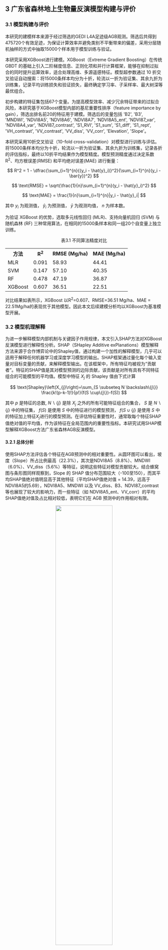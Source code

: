 ## 3 广东省森林地上生物量反演模型构建与评价
### 3.1 模型构建与评价

本研究的建模样本来源于经过筛选的GEDI L4A足迹级AGB观测。筛选后共得到475720个有效足迹，为保证计算效率并避免类别不平衡带来的偏差，采用分层随机抽样的方式中抽取15000个样本用于模型训练与验证。


本研究采用XGBoost进行建模。XGBoost（Extreme Gradient Boosting）在传统 GBDT 的基础上引入二阶梯度信息、正则化项和并行计算框架，能够在抑制过拟合的同时提升运算效率，适合处理高维、多源遥感特征。模型超参数通过 10 折交叉验证自动搜索：将15000条样本均分为十折，轮流以一折为验证集、其余九折为训练集，记录平均训练损失和验证损失，最终确定学习率、子采样率、最大树深等最优组合。

初步构建的特征集包括67个变量。为提高模型效率、减少冗余特征带来的过拟合风险，本研究基于XGBoost模型内部的基尼重要性排序（feature importance by gain），筛选出排名前20的特征用于建模。筛选后的变量包括 'B2',
'B3',
'MNDWI',
'NDVI8A5',
'NDVI8A6',
'NDVI8A7', 
'NDVI8A5\_ent', 
'NDVI87\_var', 
'NDVI8A4\_var', 
'NDVI87\_contrast',
'S1\_RVI',
'S1\_sum', 
'S1\_diff',
'S1\_rept', 
'VH\_contrast',
'VV\_contrast', 
'VV\_diss',
'VV\_corr',
'Elevation',
'Slope'。

本研究采用10折交叉验证（10-fold cross-validation）对模型进行训练与评估。将15000条样本均分为十折，轮流以一折为验证集、其余九折为训练集，记录各折的评估指标，最终以10折平均结果作为模型精度。模型预测精度通过决定系数R<sup>2</sup>、均方根误差(RMSE) 和平均绝对误差(MAE) 进行衡量：


$$ R^2 = 1 - \dfrac{\sum_{i=1}^{n}{(y_i - \hat{y}_i)}^2}{\sum_{i=1}^{n}(y_i - \bar{y})^2} $$


$$ \text{RMSE} = \sqrt{\frac{1}{n}\sum_{i=1}^{n}(y_i - \hat{y}_i)^2} $$

$$ \text{MAE} = \frac{1}{n}\sum_{i=1}^{n}|y_i - \hat{y}_i| $$

其中 $y_{i}$ 为观测值， $\hat{y}_{i}$ 为预测值， $\bar{y}$ 为观测均值， $n$ 为样本数。

为验证 XGBoost 的优势，选取多元线性回归 (MLR)、支持向量机回归 (SVM) 与随机森林 (RF) 三种常用算法，在相同的15000条样本和同一组20个自变量上独立训练。

<p align="center">
表3.1 不同算法精度对比
</p>

<div align="center">
<table>
    <tr>
        <th>方法</th>
        <th>R<sup>2</sup></th>
        <th>RMSE (Mg/ha)</th>
        <th>MAE (Mg/ha)</th>
    </tr>
    <tr>
        <td>MLR</td>
        <td>0.091</td>
        <td>58.93</td>
        <td>44.41</td>
    </tr>
    <tr>
        <td>SVM</td>
        <td>0.147</td>
        <td>57.10</td>
        <td>40.35</td>
    </tr>
    <tr>
        <td>RF</td>
        <td>0.478</td>
        <td>47.19</td>
        <td>36.87</td>
    </tr>
    <tr>
        <td>XGBoost</td>
        <td>0.607</td>
        <td>36.51</td>
        <td>22.51</td>
    </tr>
</table>
</div>


对比结果如表所示，XGBoost 以R<sup>2</sup>=0.607、RMSE=36.51 Mg/ha、MAE = 22.51Mg/ha的表现优于其他模型。因此本文后续建模分析均以XGBoost为基准模型开展。

### 3.2 模型机理解释

为进一步解释模型内部机制与关键因子作用规律，本文引入SHAP方法对XGBoost反演模型进行解释性分析。SHAP（SHapley Additive exPlanations）模型解释方法来源于合作博弈论中的Shapley值，通过构建一个加性的解释模型，几乎可以适用于解释任何机器学习或深度学习模型的输出。SHAP框架通过量化每个输入变量对目标变量的贡献，来解释模型输出。在该框架中，所有特征均被视为“贡献者”。特征的SHAP值是其对模型预测的边际贡献，该贡献是对所有具有不同特征组合的可能模型的平均值。模型中特征 $X_j$ 的 Shapley 值由下式计算

$$ \text{Shapley}\left(X_{j}\right)=\sum_{S \subseteq N \backslash\{j\}} \frac{k!(p-k-1)!}{p!}(f(S \cup\{j\})-f(S)) $$ 

其中 $p$ 是特征的总数, $N\backslash\{j\}$ 是除 $X_j$ 之外的所有可能特征组合的集合， $S$ 是 $N\backslash\{j\}$ 中的特征集， $f(S)$ 是使用 $S$ 中的特征进行的模型预测， $f(S \cup\{j\}$ 是使用 $S$ 中的特征加上特征$X_j$进行的模型预测。在评估特征重要性时，通常取每个特征SHAP值绝对值的平均值，作为该特征在全局范围内的重要性指标。本研究试用SHAP模型解释XGBoost方法广东省森林AGB反演模型。


#### 3.2.1 总体分析
使用SHAP方法评估各个特征在AGB预测中的相对重要性。从圆环图可以看出，坡度（Slope）所占比例最高（22.3\%），其次是NDVI8A5（8.8\%）、MNDWI（6.0\%）、VV\_diss（5.6\%）等特征，说明这些特征对模型贡献较大。结合蜂窝图与条形图同样观察到，Slope 的 SHAP 值分布范围较大（-100至150），而其平均SHAP值绝对值明显高于其他特征（平均SHAP值绝对值 = 14.39，远高于NDVI8A5的5.69），NDVI8A5、MNDWI 以及 VV\_diss、B3、NDVI87\_contrast 等也展现了较大的影响力，而一些特征（如 NDVI8A5\_ent、VV\_corr）的平均SHAP值绝对值及占比相对较低，表明它们在 AGB 预测中的作用相对有限。



<div align="center">
  <img src="https://github.com/Keisei-Kintetsu/My-Undergraduate-Thesis/blob/main/figure/SHAP%E9%A5%BC%E7%8A%B6%E5%9B%BE_00.png?raw=true" style="width:60%;">
</div>


<p align="center">
图3.1 SHAP 模型解释各特征重要性占比
</p>


![这是图片](https://raw.githubusercontent.com/Keisei-Kintetsu/My-Undergraduate-Thesis/8a64fe58faa4ebf855f74fcce0a9e3e7c15528bd/figure/%E8%9C%82%E7%AA%9D%E4%B8%8Ebar_%E5%B8%A6%E6%A0%87%E7%AD%BE.svg)

<p align="center">
图3.2 SHAP 模型解释各特征(a) 蜂窝图; (b) 各特征平均SHAP 值绝对值
</p>


#### 3.2.2 各特征依赖图分析

SHAP依赖图以特定特征的实际取值为 $X$ 轴，该特征对应的SHAP值为 $Y$ 轴，揭示了SHAP值随特征值变化的规律。若SHAP值随特征值的增加而增加，说明该特征值越大，模型预测的输出也越高；反之，若SHAP值随着特征值的增加而减少，则说明该特征对模型输出的贡献随其取值增加而减小，甚至可能产生负向影响。图中若呈现出非线性变化趋势，则说明该特征与模型输出之间存在较为复杂的非线性关系。

为避免原始 SHAP 散点过于离散、难以直观解读，本研究采用广义加性模型（GAM）对每个特征的 SHAP值–特征值关系进行光滑拟合；GAM 具有无需预设函数形式、可灵活捕捉复杂非线性趋势的优势。随后以拟合曲线与SHAP值=0的交点作为“临界点”，并在图中绘制垂直分界线，展示不同取值区间对模型输出由负向到正向（或反向）转换的阈值和趋势。

![这是图片](https://github.com/Keisei-Kintetsu/My-Undergraduate-Thesis/blob/main/figure/GAM%E6%8B%BC%E5%9B%BE1-4-%E5%B8%A6%E6%A0%87%E7%AD%BE.png?raw=true)
<p align="center">
图3.3 特征依赖图(a) Slope; (b) NDVI8A5; (c) MNDWI; (d) VV_diss
</p>


坡度为 AGB 的关键地形驱动因子之一。GAM 拟合显示坡度对地上生物量具有显著的非线性正向影响（ $R^2$ = 0.912， $p$ < 0.001）。在坡度小于约 14° 时，SHAP 值整体偏低，此区间的地形主要为平原和缓坡地区，受城市建设等人类活动影响，AGB 较低。坡度超过 15° 后，SHAP 值快速升高，说明坡度增加促进了 AGB 的积累。

NDVI8A5 与 SHAP 值之间存在明显的分段特征（ $R^2$ = 0.735， $p$  < 0.001）。在 NDVI 低于 0.6 时，SHAP 值整体为负，对 AGB 预测有负向贡献。超过该阈值后，SHAP 值快速跃升至正区间，显示密集的绿色植被对 AGB 起到显著正向作用。

MNDWI 拟合关系显示，当 MNDWI 小于约 –0.55 时 SHAP 值为正，随后下降并转为负向（ $R^2$ = 0.742， $p$  < 0.001）。这可能反映的是由“高反射水体”向“非水体地表”（如裸地或建筑）的过渡。由于水体本身不具有 AGB，因此大部分非负 SHAP 值可能来源于水边林地的混合像元，而 MNDWI 稍高区域（–0.5 至 0.1）则更可能对应城区或裸土，抑制了地上生物量的形成。

VV\_diss 是基于雷达 VV 极化通道计算的纹理指标，衡量局部地表后向散射的异质性。GAM 拟合结果表明其与 SHAP 值之间呈现较为复杂的非线性关系（ $R^2$ = 0.796， $p$ < 0.001），存在3个转折点。超过 25000 后 SHAP 值继续上升，可能表明复杂纹理是 AGB 高值的信号。


![这是图片](https://github.com/Keisei-Kintetsu/My-Undergraduate-Thesis/blob/main/figure/GAM%E6%8B%BC%E5%9B%BE5-8-%E5%B8%A6%E6%A0%87%E7%AD%BE.png?raw=true)
<p align="center">
图3.4 特征依赖图(a) B3; (b) NDVI87_contrast; (c) VV_contrast; (d) Elevation
</p>


在绿波段（B3）反射率分析中，模型显示其在低反射区（<0.05）对 AGB 有正向影响，而在高反射区则转为轻微的负向影响，可能源于草本植物的反射特性强于木本植物，但其地上生物量较低。 单独的 B3 值不足以判断地物类型，其贡献需要结合近红外、红波段共同评估植被状态。此外，B3 在 AGB 建模中的边际作用有限。

高程的SHAP值在0-200m间在0值附近波动，两次穿越SHAP=0值，在 250–600 m 区间对 AGB 有积极贡献，超过约 750 m 后转为负向影响（$R^2$ = 0.657，$p$ < 0.001）。这说明广东省森林在适宜海拔范围内发育良好，过高海拔可能受到气温、土壤湿度等导致森林地上生物量受限。

从第9到第20个特征的 SHAP 依赖图整体呈现“重要性较低、形态高度非线性”的共同特征，但各自仍可识别出若干典型的分段模式与临界点。


![这是图片](https://github.com/Keisei-Kintetsu/My-Undergraduate-Thesis/blob/main/figure/GAM9-16-%E5%B8%A6%E6%A0%87%E7%AD%BE.png?raw=true)
<p align="center">
图3.5 特征依赖图(a) NDVI87_var; (b) NDVI8A7; (c) S1_rept; (d) VH_contrast; (e) B2; (f) S1_RVI; (g) S1_sum; (h) S1_diff
</p>


（1）光学特征类：NDVI8A6 的拐点落在0.13，低于该值时抑制 AGB，超过后显著增益；B2在0.05附近处由负向快速跃升至正向，随后影响趋于平缓。 

（2）光学纹理特征类：NDVI87\_var 在约 值为 9 附近处出现唯一临界点，取值较低时对 AGB 多为负向贡献，跨过该阈值后转为正向且随数值上升而缓慢增强；NDVI8A7 在0.03附近由负转正，随后曲线趋于饱和；NDVI8A4\_var整体保持正向，但在极高区间（> 6000）出现轻微回落；而 NDVI8A5\_ent 则有两个明显阈值（约为3.1和3.9），分别对应负到正及正到负的两次翻转。  

![这是图片](https://github.com/Keisei-Kintetsu/My-Undergraduate-Thesis/blob/main/figure/GAM%E6%8B%BC%E5%9B%BE17-20-%E5%B8%A6%E6%A0%87%E7%AD%BE.png?raw=true)
<p align="center">
图3.6 特征依赖图(a) NDVI8A6; (b) NDVI8A4_var; (c) VV_corr; (d) NDVI8A5_ent
</p>

（3）雷达特征及纹理：S1\_diff 于 –20dB 左右完成负到正转换；S1\_rept 在0.10–0.60之间几乎每隔0.05就出现一次零值穿越，共记录到6个临界点，曲线呈锯齿式波动；S1\_sum 在 –25dB 左右由负转正后保持缓升；S1\_RVI 于 3.0–4.3 区间连现 5 个切换点，整体振幅有限；VH\_contrast 的曲线更为剧烈，在 (0.5–1.6 $\times$ 10<sup>9</sup>) 区间出现 8次正负互换并于高端 (1.5 $\times$ 10<sup>9</sup>) 强烈上扬；VV\_corr则在0.45 附近处完成正到负翻转并随相关性升高而持续降低。  

由于这些特征在全局重要性排序中位列后段，且对 AGB 的作用呈现多次正负切换与显著局部性，本文仅对其主要阈值位置与基本趋势加以概述，不再深入讨论其生态机理与交互影响。

### 3.3 不同变量组合对反演模型的影响

为系统评估不同变量组合对AGB反演精度的影响，基于XGBoost模型对8组变量方案进行了对比分析，结果如表所示。在仅使用光学特征（变量组1）时，模型的R<sup>2</sup>为0.518，RMSE为39.05 Mg/ha，MAE为25.65 Mg/ha；引入光学纹理特征（变量组2）后，模型精度略有提升，R<sup>2</sup>增至0.527，MAE略降至25.58 Mg/ha，表明纹理信息对模型具有一定的补充作用。

<p align="center">
表3.2 不同变量组合对反演模型的影响
</p>


<div align="center">
<table>
    <tr>
        <th></th>
        <th>变量选择</th>
        <th>变量个数</th>
        <th>R<sup>2</sup></th>
        <th>RMSE<br>(Mg/ha)</th>
        <th>MAE<br>(Mg/ha)</th>
    </tr>
    <tr>
        <td>变量组1</td>
        <td>光学特征</td>
        <td>25</td>
        <td>0.518</td>
        <td>39.05</td>
        <td>25.65</td>
    </tr>
    <tr>
        <td>变量组2</td>
        <td>光学特征+光学纹理特征</td>
        <td>49</td>
        <td>0.527</td>
        <td>39.08</td>
        <td>25.58</td>
    </tr>
    <tr>
        <td>变量组3</td>
        <td>雷达特征</td>
        <td>7</td>
        <td>0.404</td>
        <td>45.44</td>
        <td>29.43</td>
    </tr>
    <tr>
        <td>变量组4</td>
        <td>雷达特征+雷达纹理特征</td>
        <td>15</td>
        <td>0.485</td>
        <td>42.43</td>
        <td>25.67</td>
    </tr>
    <tr>
        <td>变量组5</td>
        <td>光学特征+雷达特征</td>
        <td>33</td>
        <td>0.497</td>
        <td>44.36</td>
        <td>26.63</td>
    </tr>
    <tr>
        <td>变量组6</td>
        <td>变量组2+变量组4</td>
        <td>64</td>
        <td>0.512</td>
        <td>43.08</td>
        <td>25.91</td>
    </tr>
    <tr>
        <td>变量组7</td>
        <td>光学特征+光学纹理特征+雷达特征+雷达纹理特征+地形特征</td>
        <td>67</td>
        <td>0.559</td>
        <td>38.76</td>
        <td>23.69</td>
    </tr>
    <tr>
        <td>变量组8</td>
        <td>筛选后的20个变量</td>
        <td>20</td>
        <td>0.607</td>
        <td>36.51</td>
        <td>22.51</td>
    </tr>
</table>
</div>

相比之下，雷达变量（变量组3和4）的表现相对逊色。即使在引入雷达纹理特征后（变量组4），模型R<sup>2</sup>亦仅为0.485，说明在本研究区，雷达信息对AGB的解释力较为有限。而当融合光学和雷达特征（变量组5）后，模型精度介于光学和雷达单独建模之间，未表现出显著的协同增强作用。、


在整合光学与雷达的所有特征及其纹理特征（变量组6）时，模型精度略有下降（R<sup>2</sup>=0.512），可能是由于高维冗余特征干扰模型训练。进一步在变量组7中加入地形特征后，模型精度有所改善（R<sup>2</sup>=0.559，RMSE下降至38.76 Mg/ha），显示地形因子对AGB具有一定的调节效应。

基于变量组7的基尼重要性排序提取前20个关键变量（变量组8），构建精简模型后，其性能反而达到最优，R<sup>2</sup>提升至0.607，RMSE与MAE分别下降至36.51 Mg/ha与22.51 Mg/ha。该结果表明，适度的特征选择不仅可减少模型复杂度，还能有效提升预测精度。


<div align="center">
  <img src="https://github.com/Keisei-Kintetsu/My-Undergraduate-Thesis/blob/main/figure/%E4%B8%8D%E5%90%8C%E5%8F%98%E9%87%8F%E7%BB%84%E5%90%88%E6%95%A3%E7%82%B9%E5%9B%BE-%E5%B8%A6%E6%A0%87%E7%AD%BE.png?raw=true" style="width:90%;">
</div>

<p align="center">
图3.7 不同变量组合对反演模型的影响
</p>

### 3.4 不同激光波束选择对反演模型的影响

GEDI有覆盖激光器与全功率激光器两种激光器。 GEDI的功率光束在激光能量方面是覆盖光束的约两倍，直接影响密集树冠的穿透力。全功率光束发射功率更高的集中信号，使其能够穿透茂密的树冠并捕获来自树冠更低高度处的回波，有效增强了有关植被垂直结构的信息。图 3.8 显示了两种激光光束的对比，全功率激光具有比覆盖光束更高的光束灵敏度。此外，有学者提出会影响背景太阳光照对 GEDI 波形质量会产生负面影响。

<div align="center">
    <img src="https://raw.githubusercontent.com/Keisei-Kintetsu/My-Undergraduate-Thesis/8a5b8501de5b756a5c8f22a4e6aa7c6c129f0fa1/figure/%E6%BF%80%E5%85%89%E5%AF%B9%E6%AF%942.svg" >
</div>


<p align="center">
图3.8 覆盖激光与全功率激光的灵敏度对比
</p>


为探究不同类型激光器（全功率激光器与覆盖激光器）及不同光束灵敏度和太阳照射条件对AGB反演精度的影响，基于XGBoost模型，以变量组8（即前20个最重要变量）为输入变量，构建了共16组对比实验。各实验结果如表所示。
<div align="center">
<table>
    <tr>
        <th></th>
        <th>灵敏度</th>
        <th>激光器选择</th>
        <th>时间</th>
        <th>R<sup>2</sup></th>
        <th>RMSE<br>(Mg/ha)</th>
        <th>MAE<br>(Mg/ha)</th>
    </tr>
    <tr>
        <td>激光组1</td>
        <td>&gt;0.95</td>
        <td>覆盖激光器+全功率激光器</td>
        <td>全天</td>
        <td>0.549</td>
        <td>43.32</td>
        <td>24.13</td>
    </tr>
    <tr>
        <td>激光组1N</td>
        <td>&gt;0.95</td>
        <td>覆盖激光器+全功率激光器</td>
        <td>夜间</td>
        <td>0.566</td>
        <td>46.29</td>
        <td>30.88</td>
    </tr>
    <tr>
        <td>激光组2</td>
        <td>&gt;0.96</td>
        <td>覆盖激光器+全功率激光器</td>
        <td>全天</td>
        <td>0.554</td>
        <td>41.71</td>
        <td>22.40</td>
    </tr>
    <tr>
        <td>激光组2N</td>
        <td>&gt;0.96</td>
        <td>覆盖激光器+全功率激光器</td>
        <td>夜间</td>
        <td>0.571</td>
        <td>46.13</td>
        <td>28.52</td>
    </tr>
    <tr>
        <td>激光组3</td>
        <td>&gt;0.97</td>
        <td>覆盖激光器+全功率激光器</td>
        <td>全天</td>
        <td>0.579</td>
        <td>40.57</td>
        <td>23.91</td>
    </tr>
    <tr>
        <td>激光组3N</td>
        <td>&gt;0.97</td>
        <td>覆盖激光器+全功率激光器</td>
        <td>夜间</td>
        <td>0.556</td>
        <td>46.98</td>
        <td>28.49</td>
    </tr>
    <tr>
        <td>激光组4</td>
        <td>&gt;0.98</td>
        <td>覆盖激光器+全功率激光器</td>
        <td>全天</td>
        <td>0.580</td>
        <td>45.43</td>
        <td>30.92</td>
    </tr>
    <tr>
        <td>激光组4N</td>
        <td>&gt;0.98</td>
        <td>覆盖激光器+全功率激光器</td>
        <td>夜间</td>
        <td>0.597</td>
        <td>35.45</td>
        <td>35.45</td>
    </tr>
    <tr>
        <td>激光组5</td>
        <td>&gt;0.95</td>
        <td>仅全功率激光器</td>
        <td>全天</td>
        <td>0.550</td>
        <td>46.63</td>
        <td>29.88</td>
    </tr>
    <tr>
        <td>激光组5N</td>
        <td>&gt;0.95</td>
        <td>仅全功率激光器</td>
        <td>夜间</td>
        <td>0.566</td>
        <td>45.21</td>
        <td>29.56</td>
    </tr>
    <tr>
        <td>激光组6</td>
        <td>&gt;0.96</td>
        <td>仅全功率激光器</td>
        <td>全天</td>
        <td>0.579</td>
        <td>41.59</td>
        <td>28.28</td>
    </tr>
    <tr>
        <td>激光组6N</td>
        <td>&gt;0.96</td>
        <td>仅全功率激光器</td>
        <td>夜间</td>
        <td>0.577</td>
        <td>43.10</td>
        <td>26.27</td>
    </tr>
    <tr>
        <td>激光组7</td>
        <td>&gt;0.97</td>
        <td>仅全功率激光器</td>
        <td>全天</td>
        <td>0.605</td>
        <td>35.40</td>
        <td>21.58</td>
    </tr>
    <tr>
        <td>激光组7N</td>
        <td>&gt;0.97</td>
        <td>仅全功率激光器</td>
        <td>夜间</td>
        <td>0.606</td>
        <td>35.04</td>
        <td>21.88</td>
    </tr>
    <tr>
        <td>激光组8</td>
        <td>&gt;0.98</td>
        <td>仅全功率激光器</td>
        <td>全天</td>
        <td>0.593</td>
        <td>38.20</td>
        <td>22.73</td>
    </tr>
    <tr>
        <td>激光组8N</td>
        <td>&gt;0.98</td>
        <td>仅全功率激光器</td>
        <td>夜间</td>
        <td>0.607</td>
        <td>36.31</td>
        <td>22.51</td>
    </tr>
</table>
</div>

从激光器类型来看，使用仅全功率激光器的模型整体优于覆盖激光器+全功率激光器组合。在相同光束灵敏度条件下，例如在灵敏度大于0.97的全天样本中，激光组7（全功率激光器）达到$R^2=0.605$、RMSE为35.40 Mg/ha、MAE为21.58 Mg/ha，明显优于激光组3（覆盖+全功率，$R^2=0.579$）。这表明高能量全功率激光器具有更强的穿透力与植被结构捕捉能力，对反演模型贡献更大。

从光束灵敏度分析，在固定激光器类型下，模型性能随灵敏度的提高呈现上升趋势。例如，全天全功率激光器组中，$R^2$从激光组5（>0.95，$R^2=0.550$）逐步提升至激光组7（>0.97，$R^2=0.605$），而RMSE亦从46.63 Mg/ha降至35.40 Mg/ha。这说明高灵敏度波束在信号质量与结构识别方面具有更显著优势。

<div align="center">
    <img src="https://github.com/Keisei-Kintetsu/My-Undergraduate-Thesis/blob/main/figure/%E6%BF%80%E5%85%89%E7%BB%841-4-%E5%B8%A6%E6%A0%87%E7%AD%BE.png?raw=true" style="width:90%;">
</div>

<p align="center">
图3.9 不同激光波束选择对反演模型的影响（激光组1-4N）
</p>

太阳照射条件方面，考虑夜间（太阳高度角<0）与全天数据的对比，可观察到夜间波束并不总是优于全天波束。例如，在覆盖+全功率激光器组中，夜间数据在低灵敏度（激光组1N）下的$R^2$为0.566，略高于对应全天的0.549，但RMSE反而更高（46.29 vs 43.32 Mg/ha）。在灵敏度>0.97的全功率激光器组中，夜间样本（激光组7N）的表现略优于全天（激光组7），分别为$R^2=0.606$与0.605，RMSE分别为35.04与35.40 Mg/ha，差异较小。这说明虽然夜间背景光照更弱，有利于波形采集质量，但其对最终反演结果的提升有限，可能受到样本数量变化等因素影响。


<div align="center">
    <img src="https://github.com/Keisei-Kintetsu/My-Undergraduate-Thesis/blob/main/figure/%E6%BF%80%E5%85%89%E7%BB%845-8-%E5%B8%A6%E6%A0%87%E7%AD%BE.png?raw=true" style="width:90%;">
</div>

<p align="center">
图3.10 不同激光波束选择对反演模型的影响（激光组5-8N）
</p>

综合来看，选择高灵敏度且来源于全功率激光器的波束能够显著提升地上生物量反演模型的精度，夜间波束在某些情形下可略有补充效果，但提升幅度相对有限。

### 3.5 不同空间分辨率对反演模型的影响

GEDI 产品的第一个版本（R01）中，50.5％ 的光束的地理定位误差超过 20 m，在某些采集条件下误差甚至可能超过 30 米。这种系统性的误差可能对冠层高度和生物量的反演精度带来显著影响。相比之下，第二版本 GEDI 产品（R02）显著提升了定位精度，仅有 0.2\% 的光束地理定位误差大于 20 米， 80.8\% 的光束定位误差小于 10 米，已能满足对中等地理定位精度容忍度较高的科学应用需求。

为探讨空间分辨率与潜在的 GEDI 的光束地理定位误差对模型性能的影响，本文选取了30m、50m、100m、150m、200m 和 500m 六种空间尺度进行比较。表格显示了在不同空间分辨率下反演模型的性能指标。

<p align="center">
表3.4 不同空间尺度对模型的影响（XGBoost 模型，变量组8，激光组8N）
</p>

<div align="center">
<table>
    <tr>
        <th>空间尺度选择</th>
        <th>R<sub>2</sub></th>
        <th>RMSE<br>(Mg/ha)</th>
        <th>MAE<br>(Mg/ha)</th>
    </tr>
    <tr>
        <td>30m</td>
        <td>0.607</td>
        <td>36.31</td>
        <td>22.51</td>
    </tr>
    <tr>
        <td>50m</td>
        <td>0.641</td>
        <td>37.75</td>
        <td>20.86</td>
    </tr>
    <tr>
        <td>100m</td>
        <td>0.612</td>
        <td>36.50</td>
        <td>22.76</td>
    </tr>
    <tr>
        <td>150m</td>
        <td>0.590</td>
        <td>40.35</td>
        <td>21.50</td>
    </tr>
    <tr>
        <td>200m</td>
        <td>0.594</td>
        <td>38.16</td>
        <td>22.99</td>
    </tr>
    <tr>
        <td>500m</td>
        <td>0.502</td>
        <td>44.44</td>
        <td>26.30</td>
    </tr>
</table>
</div>


从结果来看，随着空间分辨率的增大，模型性能并非线性提升或下降。在50m分辨率下，模型表现出最高的R<sup>2</sup>（0.641）和最低的 MAE（20.86 Mg/ha），看似性能最优；但30m分辨率下，R<sup>2</sup>也达到了 0.607，RMSE 和 MAE 分别为 36.31 和 22.51 Mg/ha，依然保持较好的预测能力，且空间信息更为精细。因此，在保证合理精度的前提下，30m 分辨率的反演结果具备更高的应用价值和空间表达能力，尤其适合中高分辨率土地覆盖或生态监测应用场景。

<div align="center">
    <img src="https://github.com/Keisei-Kintetsu/My-Undergraduate-Thesis/blob/main/figure/%E7%A9%BA%E9%97%B4%E5%B0%BA%E5%BA%A6_%E5%B8%A6%E6%A0%87%E7%AD%BE.png?raw=true" style="width:90%;">
</div>

